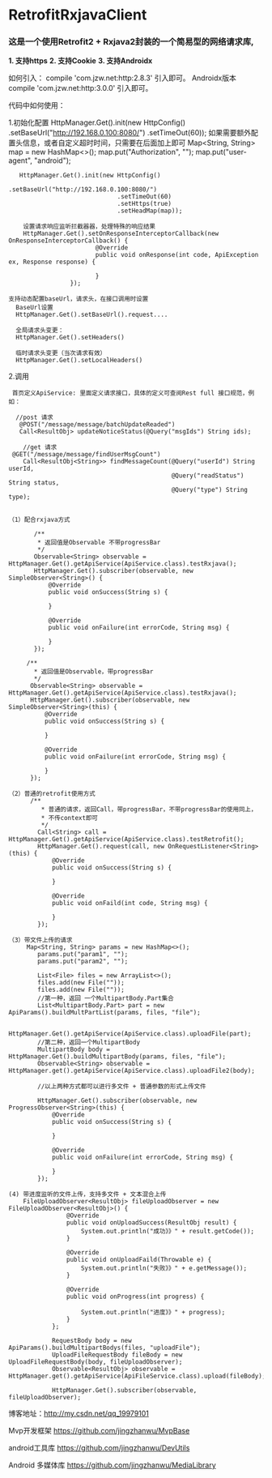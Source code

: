 # RetrofitRxjavaClient

### 这是一个使用Retrofit2 + Rxjava2封装的一个简易型的网络请求库,
**1. 支持https**
**2. 支持Cookie**
**3. 支持Androidx**

  如何引入：
  compile 'com.jzw.net:http:2.8.3' 引入即可。
  Androidx版本
  compile 'com.jzw.net:http:3.0.0' 引入即可。
 

 代码中如何使用：

 1.初始化配置
       HttpManager.Get().init(new HttpConfig()
                                  .setBaseUrl("http://192.168.0.100:8080/")
                                   .setTimeOut(60));
       如果需要额外配置头信息，或者自定义超时时间，只需要在后面加上即可
        Map<String, String> map = new HashMap<>();
        map.put("Authorization", "");
        map.put("user-agent", "android");
             
       HttpManager.Get().init(new HttpConfig()
                                  .setBaseUrl("http://192.168.0.100:8080/")
                                  .setTimeOut(60)
                                  .setHttps(true)
                                  .setHeadMap(map));

        设置请求响应监听拦截器器，处理特殊的响应结果
        HttpManager.Get().setOnResponseInterceptorCallback(new OnResponseInterceptorCallback() {
                            @Override
                            public void onResponse(int code, ApiException ex, Response response) {

                            }
                     });

    支持动态配置baseUrl，请求头，在接口调用时设置
      BaseUrl设置
      HttpManager.Get().setBaseUrl().request....

      全局请求头变更：
      HttpManager.Get().setHeaders()

      临时请求头变更（当次请求有效）
      HttpManager.Get().setLocalHeaders()

    
 2.调用
  
     首页定义ApiService: 里面定义请求接口，具体的定义可查阅Rest full 接口规范，例如：
     
      //post 请求
       @POST("/message/message/batchUpdateReaded")
       Call<ResultObj> updateNoticeStatus(@Query("msgIds") String ids);
  
        //get 请求
     @GET("/message/message/findUserMsgCount")
        Call<ResultObj<String>> findMessageCount(@Query("userId") String userId,
                                                 @Query("readStatus") String status,
                                                 @Query("type") String type);
      

    （1）配合rxjava方式

           /**
            * 返回值是Observable 不带progressBar
            */
           Observable<String> observable = HttpManager.Get().getApiService(ApiService.class).testRxjava();
           HttpManager.Get().subscriber(observable, new SimpleObserver<String>() {
               @Override
               public void onSuccess(String s) {

               }

               @Override
               public void onFailure(int errorCode, String msg) {

               }
           });

         /**
           * 返回值是Observable，带progressBar
           */
          Observable<String> observable = HttpManager.Get().getApiService(ApiService.class).testRxjava();
          HttpManager.Get().subscriber(observable, new SimpleObserver<String>(this) {
              @Override
              public void onSuccess(String s) {

              }

              @Override
              public void onFailure(int errorCode, String msg) {

              }
          });

    （2）普通的retrofit使用方式
          /**
             * 普通的请求，返回Call，带progressBar，不带progressBar的使用同上，
             * 不传context即可
             */
            Call<String> call = HttpManager.Get().getApiService(ApiService.class).testRetrofit();
            HttpManager.Get().request(call, new OnRequestListener<String>(this) {
                @Override
                public void onSuccess(String s) {

                }

                @Override
                public void onFaild(int code, String msg) {

                }
            });

    （3）带文件上传的请求
         Map<String, String> params = new HashMap<>();
            params.put("param1", "");
            params.put("param2", "");

            List<File> files = new ArrayList<>();
            files.add(new File(""));
            files.add(new File(""));
            //第一种，返回 一个MultipartBody.Part集合
            List<MultipartBody.Part> part = new ApiParams().buildMultPartList(params, files, "file");

            HttpManager.Get().getApiService(ApiService.class).uploadFile(part);
            //第二种，返回一个MultipartBody
            MultipartBody body = HttpManager.Get().buildMultipartBody(params, files, "file");
            Observable<String> observable = HttpManager.get().getApiService(ApiService.class).uploadFile2(body);

            //以上两种方式都可以进行多文件 + 普通参数的形式上传文件

            HttpManager.Get().subscriber(observable, new ProgressObserver<String>(this) {
                @Override
                public void onSuccess(String s) {

                }

                @Override
                public void onFailure(int errorCode, String msg) {

                }
            });
            
    (4) 带进度监听的文件上传，支持多文件 + 文本混合上传
        FileUploadObserver<ResultObj> fileUploadObserver = new FileUploadObserver<ResultObj>() {
                    @Override
                    public void onUploadSuccess(ResultObj result) {
                        System.out.println("成功》》" + result.getCode());
                    }
        
                    @Override
                    public void onUploadFaild(Throwable e) {
                        System.out.println("失败》》" + e.getMessage());
                    }
        
                    @Override
                    public void onProgress(int progress) {
        
                        System.out.println("进度》》" + progress);
                    }
                };
        
                RequestBody body = new ApiParams().buildMultipartBodys(files, "uploadFile");
                UploadFileRequestBody fileBody = new UploadFileRequestBody(body, fileUploadObserver);
                Observable<ResultObj> observable = HttpManager.get().getApiService(ApiFileService.class).upload(fileBody);
        
                HttpManager.Get().subscriber(observable, fileUploadObserver);
            
  博客地址：http://my.csdn.net/qq_19979101
  
  Mvp开发框架
  https://github.com/jingzhanwu/MvpBase
  
  android工具库
  https://github.com/jingzhanwu/DevUtils
  
  Android 多媒体库
  https://github.com/jingzhanwu/MediaLibrary
